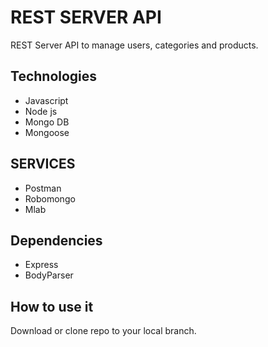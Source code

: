# REST SERVER API

REST Server API to manage users, categories and products.

## Technologies
- Javascript
- Node js
- Mongo DB
- Mongoose

## SERVICES
- Postman
- Robomongo
- Mlab

## Dependencies
- Express
- BodyParser

## How to use it
Download or clone repo to your local branch.

